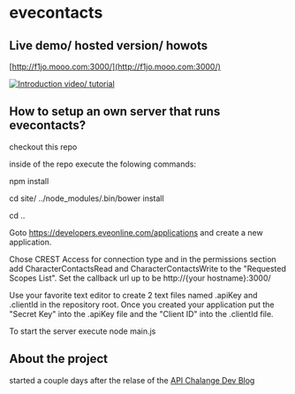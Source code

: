 # evecontacts


## Live demo/ hosted version/ howots

[http://f1jo.mooo.com:3000/](http://f1jo.mooo.com:3000/)

[![Introduction video/ tutorial](http://img.youtube.com/vi/bEc1xSzgrFQ/0.jpg)](https://www.youtube.com/watch?v=bEc1xSzgrFQ)



## How to setup an own server that runs evecontacts?
checkout this repo

inside of the repo execute the folowing commands:

npm install

cd site/
../node_modules/.bin/bower install

cd ..



Goto https://developers.eveonline.com/applications and create a new application.

Chose CREST Access for connection type and in the permissions section add CharacterContactsRead and CharacterContactsWrite to the "Requested Scopes List".
Set the callback url up to be http://{your hostname}:3000/

Use your favorite text editor to create 2 text files named .apiKey and .clientId in the repository root.
Once you created your application put the "Secret Key" into the .apiKey file and the "Client ID" into the .clientId file.

To start the server execute
node main.js



## About the project
started a couple days after the relase of the [API Chalange Dev Blog](https://community.eveonline.com/news/dev-blogs/the-eve-online-api-challenge-1/)